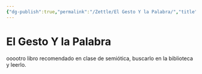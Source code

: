 ```yaml
---
{"dg-publish":true,"permalink":"/Zettle/El Gesto Y la Palabra/","title":"El Gesto Y la Palabra","tags":["ZeType/Referencia",""],"created":"2023-04-26T10:15:04.626-05:00","updated":"2023-09-09T18:23:13.025-05:00"}
---
```



# El Gesto Y la Palabra

ooootro libro recomendado en clase de semiótica, buscarlo en la biblioteca y leerlo.
